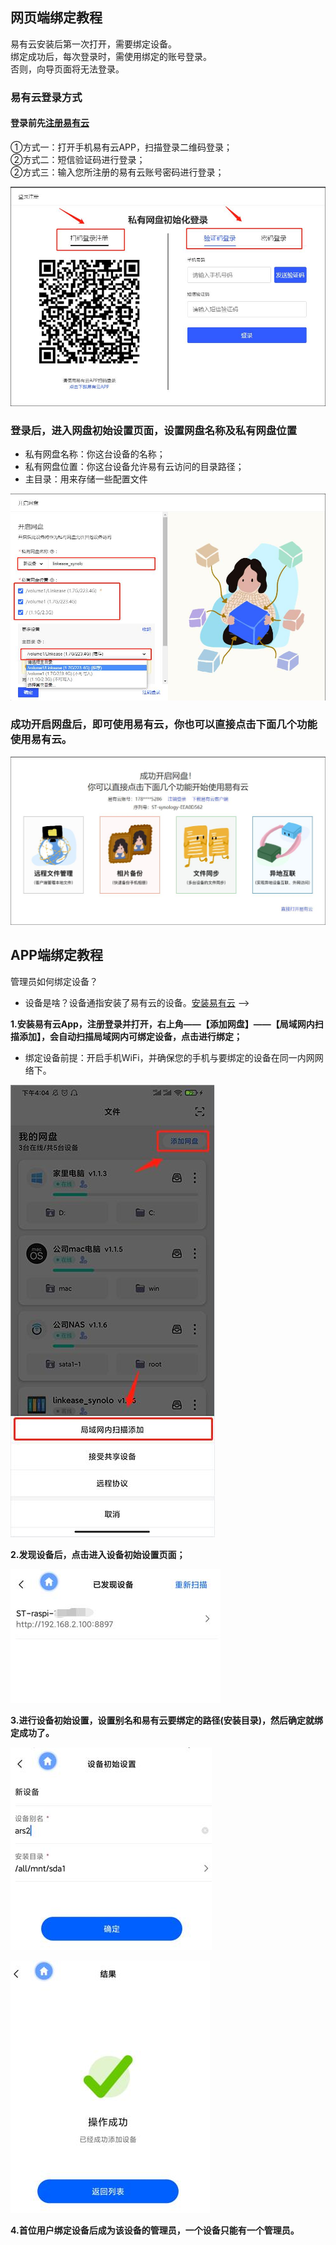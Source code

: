 ## 网页端绑定教程

易有云安装后第一次打开，需要绑定设备。  
绑定成功后，每次登录时，需使用绑定的账号登录。  
否则，向导页面将无法登录。  

### 易有云登录方式
#### 登录前先[注册易有云](https://doc.linkease.com/zh/guide/linkease/account/register.html)
 ①方式一：打开手机易有云APP，扫描登录二维码登录；<br/>
 ②方式二：短信验证码进行登录；<br/>
 ②方式三：输入您所注册的易有云账号密码进行登录；


![image](./image/bind/1.jpg)

### 登录后，进入网盘初始设置页面，设置网盘名称及私有网盘位置
- 私有网盘名称：你这台设备的名称；
- 私有网盘位置：你这台设备允许易有云访问的目录路径；
- 主目录：用来存储一些配置文件

![image](./image/bind/2.jpg)

### 成功开启网盘后，即可使用易有云，你也可以直接点击下面几个功能使用易有云。

![image](./image/bind/3.jpg)

## APP端绑定教程

管理员如何绑定设备？

* 设备是啥？设备通指安装了易有云的设备。[安装易有云](/zh/guide/linkease/install/cloud.md) -->

**1.安装易有云App，注册登录并打开，右上角——【添加网盘】——【局域网内扫描添加】，会自动扫描局域网内可绑定设备，点击进行绑定；**

* 绑定设备前提：开启手机WiFi，并确保您的手机与要绑定的设备在同一内网网络下。

![image](./image/bind/4.jpg)


**2.发现设备后，点击进入设备初始设置页面；**

![搜索设备结果2.jpg](./image/devices/searchDeviceResult2.jpg)

**3.进行设备初始设置，设置别名和易有云要绑定的路径(安装目录)，然后确定就绑定成功了。**

![绑定步骤1.jpg](./image/devices/bindStep1.jpg)

![绑定步骤2.jpg](./image/devices/bindStep2.jpg)

**4.首位用户绑定设备后成为该设备的管理员，一个设备只能有一个管理员。**